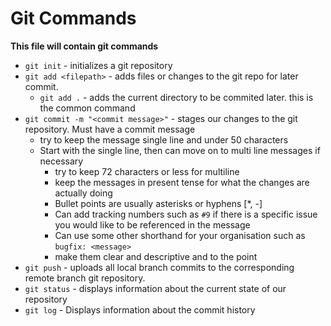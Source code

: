 # Git Commands

**This file will contain git commands**

- `git init` - initializes a git repository
- `git add <filepath>` - adds files or changes to the git repo for later commit.
    - `git add .` - adds the current directory to be commited later. this is the common command
- `git commit -m "<commit message>"` - stages our changes to the git repository. Must have a commit message
    - try to keep the message single line and under 50 characters
    - Start with the single line, then can move on to multi line messages if necessary
        - try to keep 72 characters or less for multiline
        - keep the messages in present tense for what the changes are actually doing
        - Bullet points are usually asterisks or hyphens [*, -]
        - Can add tracking numbers such as `#9` if there is a specific issue you would like to be referenced in the message
        - Can use some other shorthand for your organisation such as `bugfix: <message>`
        - make them clear and descriptive and to the point
- `git push` - uploads all local branch commits to the corresponding remote branch git repository.
- `git status` - displays information about the current state of our repository
- `git log` - Displays information about the commit history